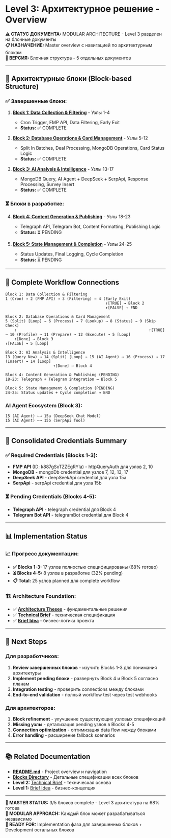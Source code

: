 # Level 3: Архитектурное решение - Overview

**⚠️ СТАТУС ДОКУМЕНТА:** MODULAR ARCHITECTURE - Level 3 разделен на блочные документы  
**📋 НАЗНАЧЕНИЕ:** Master overview с навигацией по архитектурным блокам  
**🔧 ВЕРСИЯ:** Блочная структура - 5 отдельных документов

---

## 📁 Архитектурные блоки (Block-based Structure)

### ✅ Завершенные блоки:
1. **[Block 1: Data Collection & Filtering](blocks/block-1-data-collection.md)** - Узлы 1-4
   - Cron Trigger, FMP API, Data Filtering, Early Exit
   - **Status:** ✅ COMPLETE

2. **[Block 2: Database Operations & Card Management](blocks/block-2-database-operations.md)** - Узлы 5-12  
   - Split In Batches, Deal Processing, MongoDB Operations, Card Status Logic
   - **Status:** ✅ COMPLETE

3. **[Block 3: AI Analysis & Intelligence](blocks/block-3-ai-analysis.md)** - Узлы 13-17
   - MongoDB Query, AI Agent + DeepSeek + SerpApi, Response Processing, Survey Insert
   - **Status:** ✅ COMPLETE

### ⏳ Блоки в разработке:
4. **[Block 4: Content Generation & Publishing](blocks/block-4-content-publishing.md)** - Узлы 18-23
   - Telegraph API, Telegram Bot, Content Formatting, Publishing Logic
   - **Status:** ⏳ PENDING

5. **[Block 5: State Management & Completion](blocks/block-5-state-management.md)** - Узлы 24-25  
   - Status Updates, Final Logging, Cycle Completion
   - **Status:** ⏳ PENDING

---

## 🔗 Complete Workflow Connections

```
Block 1: Data Collection & Filtering
1 (Cron) → 2 (FMP API) → 3 (Filtering) → 4 (Early Exit)
                                            ↑[TRUE] → Block 2
                                            ↑[FALSE] → END

Block 2: Database Operations & Card Management  
5 (Split) [Loop] → 6 (Process) → 7 (Lookup) → 8 (Status) → 9 (Skip Check)
    ↑                                                          ↑[TRUE] → 10 (Profile) → 11 (Prepare) → 12 (Execute) → 5 [Loop]
    ↑[Done] → Block 3                                          ↑[FALSE] → 5 [Loop]

Block 3: AI Analysis & Intelligence
13 (Query New) → 14 (Split) [Loop] → 15 (AI Agent) → 16 (Process) → 17 (Insert) → 14 [Loop]
                     ↑[Done] → Block 4

Block 4: Content Generation & Publishing (PENDING)
18-23: Telegraph + Telegram integration → Block 5

Block 5: State Management & Completion (PENDING)  
24-25: Status updates + Cycle completion → END
```

### AI Agent Ecosystem (Block 3):
```
15 (AI Agent) ←→ 15a (DeepSeek Chat Model)
15 (AI Agent) ←→ 15b (SerpApi Tool)
```

---

## 🔧 Consolidated Credentials Summary

### ✅ Required Credentials (Blocks 1-3):
- **FMP API** (ID: k887gSxTZZEgRYIa) - httpQueryAuth для узлов 2, 10
- **MongoDB** - mongoDb credential для узлов 7, 12, 13, 17
- **DeepSeek API** - deepSeekApi credential для узла 15a  
- **SerpApi** - serpApi credential для узла 15b

### ⏳ Pending Credentials (Blocks 4-5):
- **Telegraph API** - telegraph credential для Block 4
- **Telegram Bot API** - telegramBot credential для Block 4

---

## 📊 Implementation Status

### 📈 Прогресс документации:
- **✅ Blocks 1-3:** 17 узлов полностью специфицированы (68% готово)
- **⏳ Blocks 4-5:** 8 узлов в разработке (32% pending)
- **📋 Total:** 25 узлов planned для complete workflow

### 🏗️ Architecture Foundation:
- ✅ **[Architecture Theses](architecture_theses.md)** - фундаментальные решения
- ✅ **[Technical Brief](technical-brief.md)** - техническая спецификация  
- ✅ **[Brief Idea](brief-idea.md)** - бизнес-логика проекта

---

## 🎯 Next Steps

### Для разработчиков:
1. **Review завершенных блоков** - изучить Blocks 1-3 для понимания архитектуры
2. **Implement pending блоки** - развернуть Block 4 и Block 5 согласно планам
3. **Integration testing** - проверить connections между блоками
4. **End-to-end validation** - полный workflow test через test webhooks

### Для архитекторов:
1. **Block refinement** - улучшение существующих узловых спецификаций
2. **Missing узлы** - детализация pending узлов в Blocks 4-5
3. **Connection optimization** - оптимизация data flow между блоками
4. **Error handling** - расширение fallback scenarios

---

## 📚 Related Documentation

- **[README.md](README.md)** - Project overview и navigation
- **[Blocks Directory](blocks/)** - Детальные спецификации всех блоков
- **Level 2:** [Technical Brief](technical-brief.md) - техническая основа  
- **Level 1:** [Brief Idea](brief-idea.md) - бизнес-концепция

---

**📝 MASTER STATUS:** 3/5 блоков complete - Level 3 архитектура на 68% готова  
**🔄 MODULAR APPROACH:** Каждый блок может разрабатываться независимо  
**🎯 READY FOR:** Implementation фаза для завершенных блоков + Development остальных блоков